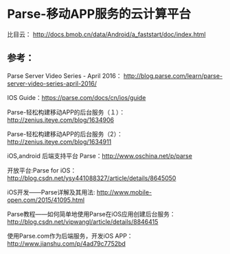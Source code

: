 # Parse-移动APP服务的云计算平台

比目云： http://docs.bmob.cn/data/Android/a_faststart/doc/index.html

## 参考：

Parse Server Video Series - April 2016： http://blog.parse.com/learn/parse-server-video-series-april-2016/

IOS Guide：https://parse.com/docs/cn/ios/guide

Parse-轻松构建移动APP的后台服务（１）：http://zenius.iteye.com/blog/1634906

Parse-轻松构建移动APP的后台服务（2）：http://zenius.iteye.com/blog/1634911

iOS,android 后端支持平台 Parse：http://www.oschina.net/p/parse

开放平台:Parse for iOS： http://blog.csdn.net/ysy441088327/article/details/8645050

iOS开发——Parse详解及其用法: http://www.mobile-open.com/2015/41095.html

Parse教程——如何简单地使用Parse在iOS应用创建后台服务： http://blog.csdn.net/vipwangl/article/details/8846415

使用Parse.com作为后端服务，开发iOS APP：http://www.jianshu.com/p/4ad79c7752bd